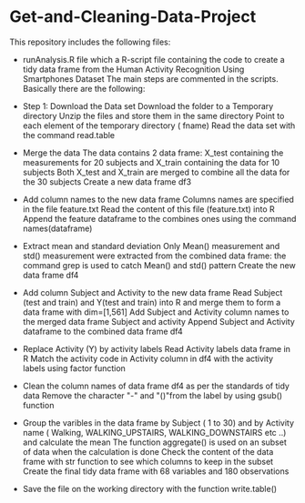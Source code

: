 Get-and-Cleaning-Data-Project
=============================
This repository includes the following files:
- runAnalysis.R file which a R-script file containing the code to create a tidy data frame from the Human Activity Recognition Using Smartphones Dataset
The main steps are commented in the scripts. Basically there are the following:
 * Step 1: Download the Data set
          Download the folder to a Temporary directory
          Unzip the files and store them in the same directory
          Point to each element of the temporary directory ( fname)
          Read the data set with the command read.table
          
* Merge the data
           The data contains 2 data frame: X_test containing the measurements for 20 subjects and X_train containing the data for 10 subjects
           Both X_test and X_train are merged to combine all the data for the 30 subjects
           Create a new data frame df3
        
* Add column names to the new data frame
          Columns names are specified in the file feature.txt
          Read the content of this file (feature.txt) into R
          Append the feature dataframe to the combines ones using the command names(dataframe)
        
* Extract mean and standard deviation
          Only Mean() measurement and std() measurement were extracted from the combined data frame: the command grep is used to catch Mean() and std() pattern
          Create the new data frame df4
        
* Add column Subject and Activity to the new data frame
          Read Subject (test and train) and Y(test and train) into R and merge them to form a data frame with dim=[1,561]
          Add Subject and Activity column names to the merged data frame Subject and activity
           Append Subject and Activity dataframe to the combined data frame df4

* Replace Activity (Y) by activity labels
        Read Activity labels data frame in R
        Match the activity code in Activity column in df4 with the activity labels using factor function
        
* Clean the column names of data frame df4 as per the standards of tidy data 
        Remove the character "-" and "()"from the label by using gsub() function
    
* Group the varibles in the data frame by Subject ( 1 to 30) and by Activity name ( Walking, WALKING_UPSTAIRS, WALKING_DOWNSTAIRS etc ..) and calculate the mean
       The function aggregate() is used on an subset of data when the calculation is done 
       Check the content of the data frame with str function to see which columns to keep in the subset
       Create the final tidy data frame with 68 variables and 180 observations
  
* Save the file on the working directory with the function write.table()
        
 
